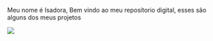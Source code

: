 
Meu nome é Isadora, Bem vindo ao meu reposítorio digital, esses são alguns dos meus projetos

![](https://media1.tenor.com/m/-qBsG1HwR4oAAAAC/cat-dance-dancing-cat.gif)
